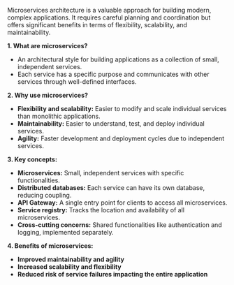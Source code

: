 Microservices architecture is a valuable approach for building modern, complex applications. It requires careful planning and coordination but offers significant benefits in terms of flexibility, scalability, and maintainability.

**1. What are microservices?**

- An architectural style for building applications as a collection of small, independent services.
- Each service has a specific purpose and communicates with other services through well-defined interfaces.

**2. Why use microservices?**

- **Flexibility and scalability:** Easier to modify and scale individual services than monolithic applications.
- **Maintainability:** Easier to understand, test, and deploy individual services.
- **Agility:** Faster development and deployment cycles due to independent services.

**3. Key concepts:**

- **Microservices:** Small, independent services with specific functionalities.
- **Distributed databases:** Each service can have its own database, reducing coupling.
- **API Gateway:** A single entry point for clients to access all microservices.
- **Service registry:** Tracks the location and availability of all microservices.
- **Cross-cutting concerns:** Shared functionalities like authentication and logging, implemented separately.

**4. Benefits of microservices:**

- **Improved maintainability and agility**
- **Increased scalability and flexibility**
- **Reduced risk of service failures impacting the entire application**
